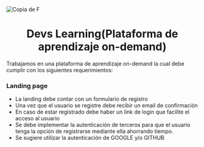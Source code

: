 ![Copia de F](https://user-images.githubusercontent.com/59519580/215589040-a5eff0b0-35b0-4316-a85b-5a88eecb779c.png)
<h1 align=center>Devs Learning(Plataforma de aprendizaje on-demand)</h1>
<p>Trabajamos en una plataforma de aprendizaje on-demand la cual debe cumplir con los siguientes requerimientos:</p>
<h3>Landing page</h3>
<ul>
  <li>La landing debe contar con un formulario de registro</li>
  <li>Una vez que el usuario se registre debe recibir un email de confirmación</li>
  <li>En caso de estar registrado debe haber un link de login que facilite el acceso al usuario</li>
  <li>Se debe implementar la autenticación de terceros para que el usuario tenga la opción de registrarse mediante ella ahorrando tiempo.</li>
  <li>Se sugiere utilizar la autenticación de GOOGLE y/o GITHUB 
</ul>
